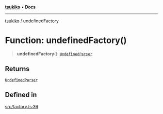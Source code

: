 [**tsukiko**](../README.md) • **Docs**

***

[tsukiko](../README.md) / undefinedFactory

# Function: undefinedFactory()

> **undefinedFactory**(): [`UndefinedParser`](../classes/UndefinedParser.md)

## Returns

[`UndefinedParser`](../classes/UndefinedParser.md)

## Defined in

[src/factory.ts:36](https://github.com/BIYUEHU/tsukiko/blob/eb4b04a16e9c40909bed9d6503bd49914851f300/src/factory.ts#L36)
